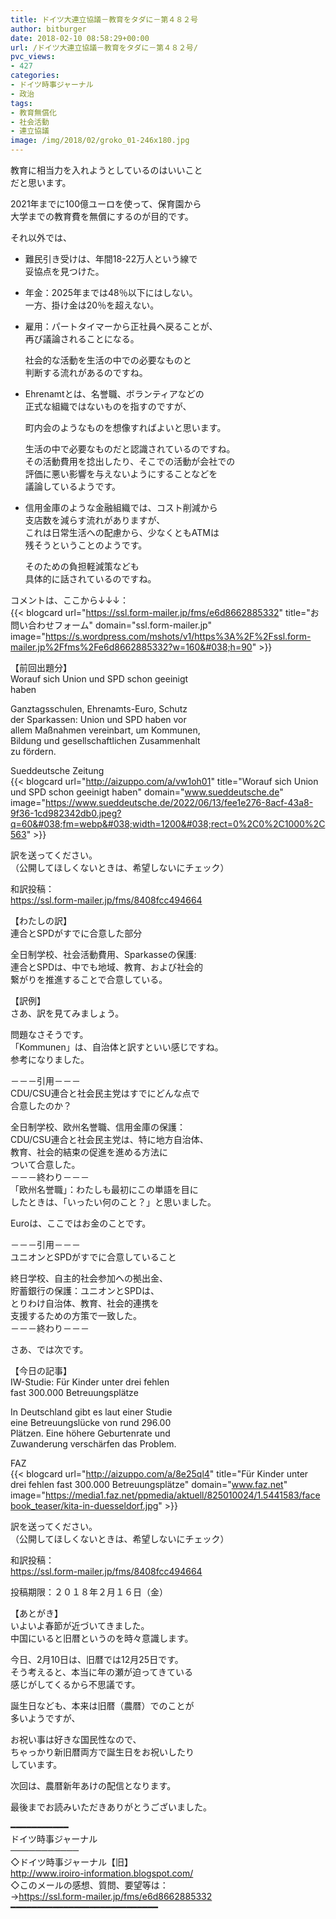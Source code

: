 ```yaml
---
title: ドイツ大連立協議－教育をタダに－第４８２号
author: bitburger
date: 2018-02-10 08:58:29+00:00
url: /ドイツ大連立協議－教育をタダに－第４８２号/
pvc_views:
- 427
categories:
- ドイツ時事ジャーナル
- 政治
tags:
- 教育無償化
- 社会活動
- 連立協議
image: /img/2018/02/groko_01-246x180.jpg
---
```

教育に相当力を入れようとしているのはいいこと  
だと思います。  
  
2021年までに100億ユーロを使って、保育園から  
大学までの教育費を無償にするのが目的です。 

それ以外では、  
  


  * 難民引き受けは、年間18-22万人という線で  
    妥協点を見つけた。
  * 年金：2025年までは48％以下にはしない。  
    一方、掛け金は20％を超えない。
  * 雇用：パートタイマーから正社員へ戻ることが、  
    再び議論されることになる。  
  
    社会的な活動を生活の中での必要なものと  
    判断する流れがあるのですね。
  * Ehrenamtとは、名誉職、ボランティアなどの  
    正式な組織ではないものを指すのですが、  
  
    町内会のようなものを想像すればよいと思います。  
  
    生活の中で必要なものだと認識されているのですね。  
    その活動費用を捻出したり、そこでの活動が会社での  
    評価に悪い影響を与えないようにすることなどを  
    議論しているようです。
  * 信用金庫のような金融組織では、コスト削減から  
    支店数を減らす流れがありますが、  
    これは日常生活への配慮から、少なくともATMは  
    残そうということのようです。  
  
    そのための負担軽減策なども  
    具体的に話されているのですね。

コメントは、ここから↓↓↓：  
{{< blogcard url="https://ssl.form-mailer.jp/fms/e6d8662885332" title="&#12362;&#21839;&#12356;&#21512;&#12431;&#12379;&#12501;&#12457;&#12540;&#12512;" domain="ssl.form-mailer.jp" image="https://s.wordpress.com/mshots/v1/https%3A%2F%2Fssl.form-mailer.jp%2Ffms%2Fe6d8662885332?w=160&#038;h=90" >}} 

【前回出題分】  
Worauf sich Union und SPD schon geeinigt  
haben  
  
Ganztagsschulen, Ehrenamts-Euro, Schutz  
der Sparkassen: Union und SPD haben vor  
allem Maßnahmen vereinbart, um Kommunen,  
Bildung und gesellschaftlichen Zusammenhalt  
zu fördern.  
  
Sueddeutsche Zeitung  
{{< blogcard url="http://aizuppo.com/a/vw1oh01" title="Worauf sich Union und SPD schon geeinigt haben" domain="www.sueddeutsche.de" image="https://www.sueddeutsche.de/2022/06/13/fee1e276-8acf-43a8-9f36-1cd982342db0.jpeg?q=60&#038;fm=webp&#038;width=1200&#038;rect=0%2C0%2C1000%2C563" >}} 

訳を送ってください。  
（公開してほしくないときは、希望しないにチェック）  
  
和訳投稿：  
 <https://ssl.form-mailer.jp/fms/8408fcc494664> 

【わたしの訳】  
連合とSPDがすでに合意した部分  
  
全日制学校、社会活動費用、Sparkasseの保護:  
連合とSPDは、中でも地域、教育、および社会的  
繋がりを推進することで合意している。 

【訳例】  
さあ、訳を見てみましょう。  
  
問題なさそうです。  
「Kommunen」は、自治体と訳すといい感じですね。  
参考になりました。

－－－引用－－－  
CDU/CSU連合と社会民主党はすでにどんな点で  
合意したのか？  
  
全日制学校、欧州名誉職、信用金庫の保護：  
CDU/CSU連合と社会民主党は、特に地方自治体、  
教育、社会的結束の促進を進める方法に  
ついて合意した。  
－－－終わり－－－  
「欧州名誉職」：わたしも最初にこの単語を目に  
したときは、「いったい何のこと？」と思いました。  
  
Euroは、ここではお金のことです。 

－－－引用－－－  
ユニオンとSPDがすでに合意していること  
  
終日学校、自主的社会参加への拠出金、  
貯蓄銀行の保護：ユニオンとSPDは、  
とりわけ自治体、教育、社会的連携を  
支援するための方策で一致した。  
－－－終わり－－－ 

さあ、では次です。  
  
【今日の記事】  
IW-Studie: Für Kinder unter drei fehlen  
fast 300.000 Betreuungsplätze  
  
In Deutschland gibt es laut einer Studie  
eine Betreuungslücke von rund 296.00  
Plätzen. Eine höhere Geburtenrate und  
Zuwanderung verschärfen das Problem.  
  
FAZ  
{{< blogcard url="http://aizuppo.com/a/8e25ql4" title="Für Kinder unter drei fehlen fast 300.000 Betreuungsplätze" domain="www.faz.net" image="https://media1.faz.net/ppmedia/aktuell/825010024/1.5441583/facebook_teaser/kita-in-duesseldorf.jpg" >}} 

訳を送ってください。  
（公開してほしくないときは、希望しないにチェック）  
  
和訳投稿：  
 <https://ssl.form-mailer.jp/fms/8408fcc494664>  
  
投稿期限：２０１８年２月１６日（金） 

【あとがき】  
いよいよ春節が近づいてきました。  
中国にいると旧暦というのを時々意識します。  
  
今日、2月10日は、旧暦では12月25日です。  
そう考えると、本当に年の瀬が迫ってきている  
感じがしてくるから不思議です。  
  
誕生日なども、本来は旧暦（農暦）でのことが  
多いようですが、  
  
お祝い事は好きな国民性なので、  
ちゃっかり新旧暦両方で誕生日をお祝いしたり  
しています。  
  
次回は、農暦新年あけの配信となります。  
  
最後までお読みいただきありがとうございました。 

━━━━━━━━━━━  
ドイツ時事ジャーナル  
───────────  
◇ドイツ時事ジャーナル【旧】  
<http://www.iroiro-information.blogspot.com/>  
◇このメールの感想、質問、要望等は：  
-><https://ssl.form-mailer.jp/fms/e6d8662885332>  
━━━━━━━━━━━━━━━━━━━━━━━━━━━━